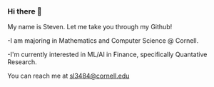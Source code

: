 ### Hi there 👋

My name is Steven. Let me take you through my Github!

-I am majoring in Mathematics and Computer Science @ Cornell. 

-I'm currently interested in ML/AI in Finance, specifically Quantative Research.

You can reach me at sl3484@cornell.edu
